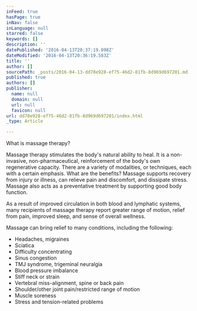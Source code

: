 ```yaml
---
inFeed: true
hasPage: true
inNav: false
inLanguage: null
starred: false
keywords: []
description: ''
datePublished: '2016-04-13T20:37:19.098Z'
dateModified: '2016-04-13T20:36:19.583Z'
title: ''
author: []
sourcePath: _posts/2016-04-13-dd70e928-ef75-46d2-81fb-8d969d697201.md
published: true
authors: []
publisher:
  name: null
  domain: null
  url: null
  favicon: null
url: dd70e928-ef75-46d2-81fb-8d969d697201/index.html
_type: Article

---
```

What is massage therapy? 

Massage therapy stimulates the body's natural ability
to heal. It is a non-invasive, non-pharmaceutical,
reinforcement of the body's own regenerative capacity.
There are a variety of modalities, or techniques,
each with a certain emphasis.
What are the benefits?
Massage supports recovery from injury or illness,
can relieve pain and discomfort, and dissipate stress.
Massage also acts as a preventative treatment by
supporting good body function.

As a result of improved circulation in both blood
and lymphatic systems, many recipients of massage
therapy report greater range of motion, relief from
pain, improved sleep, and sense of overall wellness.

Massage can bring relief to many conditions,
including the following:

* Headaches,
migraines
* Sciatica 
* Difficulty
concentrating
* Sinus
congestion
* TMJ
syndrome, trigeminal neuralgia 
* Blood
pressure imbalance
* Stiff
neck or strain
* Vertebral
miss-alignment, spine or back pain 
* Shoulder/other
joint pain/restricted range of motion
* Muscle
soreness
* Stress and tension-related problems